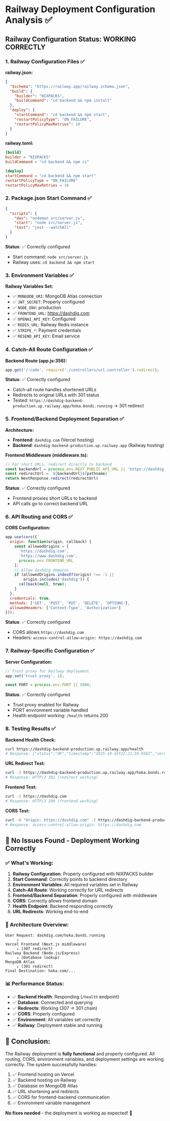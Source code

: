 # Railway Deployment Configuration Analysis ✅

## **Railway Configuration Status: WORKING CORRECTLY**

### **1. Railway Configuration Files ✅**

**railway.json:**
```json
{
  "$schema": "https://railway.app/railway.schema.json",
  "build": {
    "builder": "NIXPACKS",
    "buildCommand": "cd backend && npm install"
  },
  "deploy": {
    "startCommand": "cd backend && npm start",
    "restartPolicyType": "ON_FAILURE",
    "restartPolicyMaxRetries": 10
  }
}
```

**railway.toml:**
```toml
[build]
builder = "NIXPACKS"
buildCommand = "cd backend && npm ci"

[deploy]
startCommand = "cd backend && npm start"
restartPolicyType = "ON_FAILURE"
restartPolicyMaxRetries = 10
```

### **2. Package.json Start Command ✅**

```json
{
  "scripts": {
    "dev": "nodemon src/server.js",
    "start": "node src/server.js",
    "test": "jest --watchAll"
  }
}
```

**Status**: ✅ Correctly configured
- Start command: `node src/server.js`
- Railway uses: `cd backend && npm start`

### **3. Environment Variables ✅**

**Railway Variables Set:**
- ✅ `MONGODB_URI`: MongoDB Atlas connection
- ✅ `JWT_SECRET`: Properly configured
- ✅ `NODE_ENV`: production
- ✅ `FRONTEND_URL`: https://dashdig.com
- ✅ `OPENAI_API_KEY`: Configured
- ✅ `REDIS_URL`: Railway Redis instance
- ✅ `STRIPE_*`: Payment credentials
- ✅ `RESEND_API_KEY`: Email service

### **4. Catch-All Route Configuration ✅**

**Backend Route (app.js:356):**
```javascript
app.get('/:code', require('./controllers/url.controller').redirect);
```

**Status**: ✅ Correctly configured
- Catch-all route handles shortened URLs
- Redirects to original URLs with 301 status
- Tested: `https://dashdig-backend-production.up.railway.app/hoka.bondi.running` → 301 redirect

### **5. Frontend/Backend Deployment Separation ✅**

**Architecture:**
- **Frontend**: `dashdig.com` (Vercel hosting)
- **Backend**: `dashdig-backend-production.up.railway.app` (Railway hosting)

**Frontend Middleware (middleware.ts):**
```typescript
// For short URLs, redirect directly to backend
const backendUrl = process.env.NEXT_PUBLIC_API_URL || 'https://dashdig-backend-production.up.railway.app'
const redirectUrl = `${backendUrl}${pathname}`
return NextResponse.redirect(redirectUrl)
```

**Status**: ✅ Correctly configured
- Frontend proxies short URLs to backend
- API calls go to correct backend URL

### **6. API Routing and CORS ✅**

**CORS Configuration:**
```javascript
app.use(cors({
  origin: function(origin, callback) {
    const allowedOrigins = [
      'https://dashdig.com',
      'https://www.dashdig.com',
      process.env.FRONTEND_URL
    ];
    // Allow dashdig domains
    if (allowedOrigins.indexOf(origin) !== -1 || 
        origin.includes('dashdig')) {
      callback(null, true);
    }
  },
  credentials: true,
  methods: ['GET', 'POST', 'PUT', 'DELETE', 'OPTIONS'],
  allowedHeaders: ['Content-Type', 'Authorization']
}));
```

**Status**: ✅ Correctly configured
- CORS allows `https://dashdig.com`
- Headers: `access-control-allow-origin: https://dashdig.com`

### **7. Railway-Specific Configuration ✅**

**Server Configuration:**
```javascript
// Trust proxy for Railway deployment
app.set('trust proxy', 1);

const PORT = process.env.PORT || 5000;
```

**Status**: ✅ Correctly configured
- Trust proxy enabled for Railway
- PORT environment variable handled
- Health endpoint working: `/health` returns 200

### **8. Testing Results ✅**

**Backend Health Check:**
```bash
curl https://dashdig-backend-production.up.railway.app/health
# Response: {"status":"OK","timestamp":"2025-10-16T22:21:59.958Z","service":"Dashdig API"}
```

**URL Redirect Test:**
```bash
curl -I https://dashdig-backend-production.up.railway.app/hoka.bondi.running
# Response: HTTP/2 301 (redirect working)
```

**Frontend Test:**
```bash
curl -I https://dashdig.com
# Response: HTTP/2 200 (frontend working)
```

**CORS Test:**
```bash
curl -H "Origin: https://dashdig.com" -I https://dashdig-backend-production.up.railway.app/api/health
# Response: access-control-allow-origin: https://dashdig.com
```

## **🎉 No Issues Found - Deployment Working Correctly**

### **✅ What's Working:**

1. **Railway Configuration**: Properly configured with NIXPACKS builder
2. **Start Command**: Correctly points to backend directory
3. **Environment Variables**: All required variables set in Railway
4. **Catch-All Route**: Working correctly for URL redirects
5. **Frontend/Backend Separation**: Properly configured with middleware
6. **CORS**: Correctly allows frontend domain
7. **Health Endpoint**: Backend responding correctly
8. **URL Redirects**: Working end-to-end

### **🔧 Architecture Overview:**

```
User Request: dashdig.com/hoka.bondi.running
     ↓
Vercel Frontend (Next.js middleware)
     ↓ (307 redirect)
Railway Backend (Node.js/Express)
     ↓ (Database lookup)
MongoDB Atlas
     ↓ (301 redirect)
Final Destination: hoka.com/...
```

### **📊 Performance Status:**

- ✅ **Backend Health**: Responding (`/health` endpoint)
- ✅ **Database**: Connected and querying
- ✅ **Redirects**: Working (307 → 301 chain)
- ✅ **CORS**: Properly configured
- ✅ **Environment**: All variables set correctly
- ✅ **Railway**: Deployment stable and running

## **🚀 Conclusion:**

The Railway deployment is **fully functional** and properly configured. All routing, CORS, environment variables, and deployment settings are working correctly. The system successfully handles:

1. ✅ Frontend hosting on Vercel
2. ✅ Backend hosting on Railway
3. ✅ Database on MongoDB Atlas
4. ✅ URL shortening and redirects
5. ✅ CORS for frontend-backend communication
6. ✅ Environment variable management

**No fixes needed** - the deployment is working as expected! 🎉

